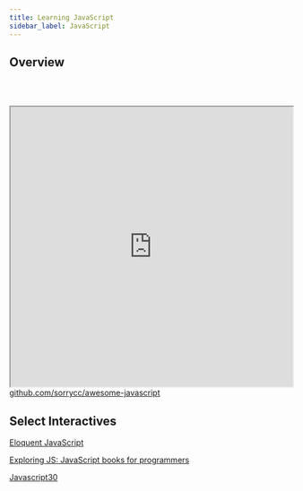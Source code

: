 ```yaml
---
title: Learning JavaScript
sidebar_label: JavaScript
---
```


## Overview

<br></br>
<iframe src="https://webdevscom.github.io/resources/71" width="100%" height="500" title="CSS Stacking, Absolute 1"></iframe>
<figcaption><a href = "https://github.com/sorrycc/awesome-javascript">github.com/sorrycc/awesome-javascript</a></figcaption>


## Select Interactives

[Eloquent JavaScript](https://eloquentjavascript.net)

[Exploring JS: JavaScript books for programmers](https://exploringjs.com)

[Javascript30](https://javascript30.com)
